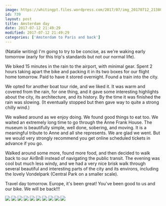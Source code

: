 ```yaml
---
image: https://whitingpt.files.wordpress.com/2017/07/img_20170712_213807559_hdr1.jpg
id: 739
layout: post
title: Amsterdam day
date: 2017-07-12 21:49:29
modified: 2017-07-12 21:49:29
categories: ['Amsterdam to Paris and back']
---
```


(Natalie writing) I'm going to try to be concise, as we're waking early tomorrow (early for this trip's standards but not our normal life). 

We biked 15 minutes in the rain to the airport, with minimal gear. Spent 2 hours taking apart the bike and packing it in its two boxes for our flight home tomorrow. Paid to have it stored overnight. Found a train into the city. 

We opted for another boat tour ride, and we liked it. It was warm and covered from the rain, for one thing, and it gave some interesting highlights about the city, its architecture, and its history. By the time it was finished the rain was slowing. (It eventually stopped but then gave way to quite a strong chilly wind.)

We walked around as we enjoy doing. We found good things to eat too. We waited an extremely long time to go through the Anne Frank House. The museum is beautifully simple, well done, sobering, and moving. It is a meaningful tribute to Anne and all she represents. We are glad we went. But we would very strongly recommend you get online scheduled tickets in advance if you go.

Walked around some more, found more food, and then decided to walk back to our AirBnB instead of navigating the public transit. The evening was cool but much less windy, and we had a very nice brisk walk through several beautiful and interesting parts of the city and its environs, including the lovely Vondelpark (Central Park on a smaller scale).

Travel day tomorrow. Europe, it's been great! You've been good to us and our bike. We will be back!!!

![](https://whitingpt.files.wordpress.com/2017/07/img_20170712_094606627.jpg)
![](https://whitingpt.files.wordpress.com/2017/07/img_20170712_102816473.jpg)
![](https://whitingpt.files.wordpress.com/2017/07/img_20170712_130341274.jpg)
![](https://whitingpt.files.wordpress.com/2017/07/img_20170712_115750462.jpg)
![](https://whitingpt.files.wordpress.com/2017/07/img_20170712_134059810_hdr1.jpg)
![](https://whitingpt.files.wordpress.com/2017/07/img_20170712_133537565.jpg)
![](https://whitingpt.files.wordpress.com/2017/07/img_20170712_185918281_hdr.jpg)
![](https://whitingpt.files.wordpress.com/2017/07/img_20170712_201914133_hdr.jpg)
![](https://whitingpt.files.wordpress.com/2017/07/img_20170712_211248393_hdr.jpg)
![](https://rode.whitings.org/wp-content/uploads/2017/07/img_20170712_213807559_hdr1.jpg/img_20170712_213807559_hdr1.jpg)
